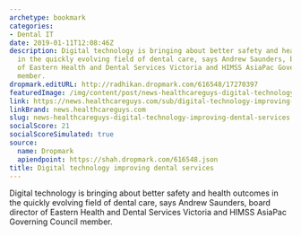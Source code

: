 ```yaml
---
archetype: bookmark
categories:
- Dental IT
date: 2019-01-11T12:08:46Z
description: Digital technology is bringing about better safety and health outcomes
  in the quickly evolving field of dental care, says Andrew Saunders, board director
  of Eastern Health and Dental Services Victoria and HIMSS AsiaPac Governing Council
  member.
dropmark.editURL: http://radhikan.dropmark.com/616548/17270397
featuredImage: /img/content/post/news-healthcareguys-digital-technology-improving-dental-services.JPG
link: https://news.healthcareguys.com/sub/digital-technology-improving-dental-services/
linkBrand: news.healthcareguys.com
slug: news-healthcareguys-digital-technology-improving-dental-services
socialScore: 21
socialScoreSimulated: true
source:
  name: Dropmark
  apiendpoint: https://shah.dropmark.com/616548.json
title: Digital technology improving dental services
---
```

Digital technology is bringing about better safety and health outcomes in the quickly evolving field of dental care, says Andrew Saunders, board director of Eastern Health and Dental Services Victoria and HIMSS AsiaPac Governing Council member.

